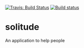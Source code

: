 [![Travis: Build Status](https://travis-ci.org/prozum/solitude.svg?branch=master)](https://travis-ci.org/prozum/solitude)
[![Build status](https://ci.appveyor.com/api/projects/status/g83t473mgkte1ojg?svg=true)](https://ci.appveyor.com/project/thepalmelund/solitude)
# solitude

An application to help people

